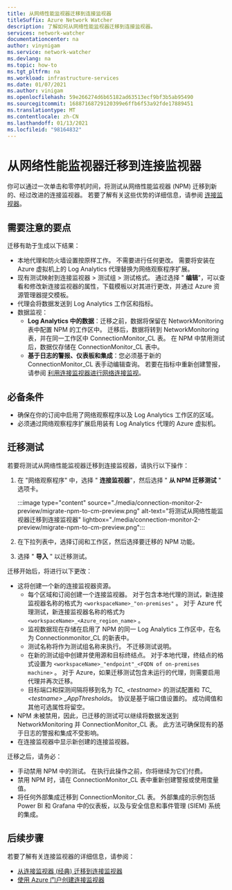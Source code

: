 ```yaml
---
title: 从网络性能监视器迁移到连接监视器
titleSuffix: Azure Network Watcher
description: 了解如何从网络性能监视器迁移到连接监视器。
services: network-watcher
documentationcenter: na
author: vinynigam
ms.service: network-watcher
ms.devlang: na
ms.topic: how-to
ms.tgt_pltfrm: na
ms.workload: infrastructure-services
ms.date: 01/07/2021
ms.author: vinigam
ms.openlocfilehash: 59e266274d6b65182ad63513ecf9bf3b5ab95490
ms.sourcegitcommit: 16887168729120399e6ffb6f53a92fde17889451
ms.translationtype: MT
ms.contentlocale: zh-CN
ms.lasthandoff: 01/13/2021
ms.locfileid: "98164832"
---
```

# <a name="migrate-to-connection-monitor-from-network-performance-monitor"></a>从网络性能监视器迁移到连接监视器

你可以通过一次单击和零停机时间，将测试从网络性能监视器 (NPM) 迁移到新的、经过改进的连接监视器。 若要了解有关这些优势的详细信息，请参阅 [连接监视器](./connection-monitor-overview.md)。


## <a name="key-points-to-note"></a>需要注意的要点

迁移有助于生成以下结果：

* 本地代理和防火墙设置按原样工作。 不需要进行任何更改。 需要将安装在 Azure 虚拟机上的 Log Analytics 代理替换为网络观察程序扩展。
* 现有测试映射到连接监视器 > 测试组 > 测试格式。 通过选择 " **编辑**"，可以查看和修改新连接监视器的属性，下载模板以对其进行更改，并通过 Azure 资源管理器提交模板。
* 代理会将数据发送到 Log Analytics 工作区和指标。
* 数据监视：
   * **Log Analytics 中的数据**：迁移之前，数据将保留在 NetworkMonitoring 表中配置 NPM 的工作区中。 迁移后，数据将转到 NetworkMonitoring 表，并在同一工作区中 ConnectionMonitor_CL 表。 在 NPM 中禁用测试后，数据仅存储在 ConnectionMonitor_CL 表中。
   * **基于日志的警报、仪表板和集成**：您必须基于新的 ConnectionMonitor_CL 表手动编辑查询。 若要在指标中重新创建警报，请参阅 [利用连接监视器进行网络连接监视](./connection-monitor-overview.md#metrics-in-azure-monitor)。
    
## <a name="prerequisites"></a>必备条件

* 确保在你的订阅中启用了网络观察程序以及 Log Analytics 工作区的区域。
* 必须通过网络观察程序扩展启用装有 Log Analytics 代理的 Azure 虚拟机。

## <a name="migrate-the-tests"></a>迁移测试

若要将测试从网络性能监视器迁移到连接监视器，请执行以下操作：

1. 在 "网络观察程序" 中，选择 " **连接监视器**"，然后选择 " **从 NPM 迁移测试** " 选项卡。 

    :::image type="content" source="./media/connection-monitor-2-preview/migrate-npm-to-cm-preview.png" alt-text="将测试从网络性能监视器迁移到连接监视器" lightbox="./media/connection-monitor-2-preview/migrate-npm-to-cm-preview.png":::
    
1. 在下拉列表中，选择订阅和工作区，然后选择要迁移的 NPM 功能。 
1. 选择 " **导入** " 以迁移测试。

迁移开始后，将进行以下更改： 
* 这将创建一个新的连接监视器资源。
   * 每个区域和订阅创建一个连接监视器。 对于包含本地代理的测试，新连接监视器名称的格式为 `<workspaceName>_"on-premises"` 。 对于 Azure 代理测试，新连接监视器名称的格式为 `<workspaceName>_<Azure_region_name>` 。
   * 监视数据现在存储在启用了 NPM 的同一 Log Analytics 工作区中，在名为 Connectionmonitor_CL 的新表中。 
   * 测试名称将作为测试组名称来执行。 不迁移测试说明。
   * 在新的测试组中创建并使用源和目标终结点。 对于本地代理，终结点的格式设置为 `<workspaceName>_"endpoint"_<FQDN of on-premises machine>` 。 对于 Azure，如果迁移测试包含未运行的代理，则需要启用代理并再次迁移。
   * 目标端口和探测间隔将移到名为 *TC_ \<testname>* 的测试配置和 *TC_ \<testname> _AppThresholds*。 协议是基于端口值设置的。 成功阈值和其他可选属性将留空。
* NPM 未被禁用，因此，已迁移的测试可以继续将数据发送到 NetworkMonitoring 并 ConnectionMonitor_CL 表。 此方法可确保现有的基于日志的警报和集成不受影响。
* 在连接监视器中显示新创建的连接监视器。

迁移之后，请务必：
* 手动禁用 NPM 中的测试。 在执行此操作之前，你将继续为它们付费。 
* 禁用 NPM 时，请在 ConnectionMonitor_CL 表中重新创建警报或使用度量值。 
* 将任何外部集成迁移到 ConnectionMonitor_CL 表。 外部集成的示例包括 Power BI 和 Grafana 中的仪表板，以及与安全信息和事件管理 (SIEM) 系统的集成。


## <a name="next-steps"></a>后续步骤

若要了解有关连接监视器的详细信息，请参阅：
* [从连接监视器 (经典) 迁移到连接监视器](./migrate-to-connection-monitor-from-connection-monitor-classic.md)
* [使用 Azure 门户创建连接监视器](./connection-monitor-create-using-portal.md)
